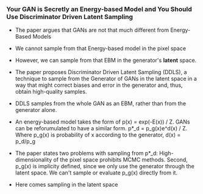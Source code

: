 ### Your GAN is Secretly an Energy-based Model and You Should Use Discriminator Driven Latent Sampling

* The paper argues that GANs are not that much different from Energy-Based Models
* We cannot sample from that Energy-based model in the pixel space
* However, we can sample from that EBM in the generator's **latent** space.

* The paper proposes Discriminator Driven Latent Sampling (DDLS), a technique to sample from the Generator of GANs in the latent space in a way that might correct biases and error in the generator and, thus, obtain high-quality samples.

* DDLS samples from the whole GAN as an EBM, rather than from the generator alone.

* An energy-based model takes the form of p(x) = exp(-E(x)) / Z. GANs can be reforumulated to have a similar form. p*_d = p_g(x)e^d(x) / Z. Where p_g(x) is probability of x according to the generator, d(x) = p_d/p_g

* The paper states two problems with sampling from p*_d: High-dimensionality of the pixel space prohibits MCMC methods. Second, p_g(x) is implicity defined, since we only use the generator through the latent space. We can't sample or evaluate p_g(x) directly from it.

* Here comes sampling in the latent space
